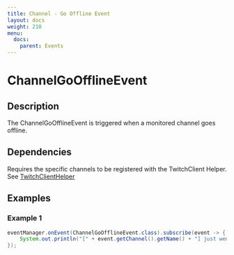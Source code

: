 ```yaml
---
title: Channel - Go Offline Event
layout: docs
weight: 210
menu: 
  docs:
    parent: Events
---
```


# ChannelGoOfflineEvent

## Description

The ChannelGoOfflineEvent is triggered when a monitored channel goes offline.

## Dependencies

Requires the specific channels to be registered with the TwitchClient Helper. See [TwitchClientHelper](../twitch4j/client-helper)

## Examples

### Example 1

```java
eventManager.onEvent(ChannelGoOfflineEvent.class).subscribe(event -> {
	System.out.println("[" + event.getChannel().getName() + "] just went offline!");
});
```
